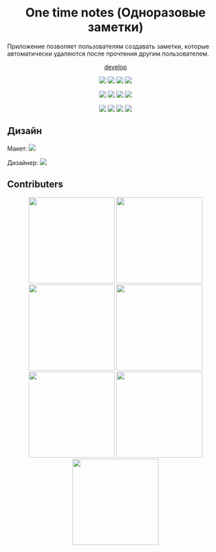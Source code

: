<h1 align="center"> One time notes (Одноразовые заметки)</h1>

Приложение позволяет пользователям создавать заметки, которые автоматически удаляются после прочтения другим пользователем.

<p align="center">
	<a href="https://dimonarhipon.github.io/one-time-notes/" target="_blank">develop</a>
</p>
<p align="center">
	<img src="https://img.shields.io/badge/react-18.2.0-blue.svg">
	<img src="https://img.shields.io/badge/typescript-5.0.2-blue.svg">
	<img src="https://img.shields.io/badge/reduxjs/toolkit-1.9.5-purple.svg">
	<img src="https://img.shields.io/badge/axios-1.5.0-blue.svg">
</p>
<p align="center">
	<img src="https://img.shields.io/badge/node-18.16.1-green.svg">
	<img src="https://img.shields.io/badge/vite-4.2.0-purple.svg">
	<img src="https://img.shields.io/badge/eslint-8.38.0-purple.svg">
	<img src="https://img.shields.io/badge/prettiert-3.0.0-purple.svg">
</p>

<p align="center">
	<img src="https://img.shields.io/github/stars/dimonarhipon/one-time-notes.svg?style=flat">
	<img src="https://img.shields.io/github/languages/top/dimonarhipon/one-time-notes.svg">
	<img src="https://img.shields.io/github/issues-pr/dimonarhipon/one-time-notes.svg">
	<img src="https://img.shields.io/github/issues-pr-closed/dimonarhipon/one-time-notes.svg">
</p>

## Дизайн
Макет:
<a href="https://www.figma.com/file/yXzQJJC26do7MViVjiQcUT/%D0%A1%D1%82%D0%B0%D1%80%D1%82%D0%B0%D0%BF-9.2-%D1%86%D0%B2%D0%B5%D1%82?type=design&node-id=1-51&mode=design&t=InG3b0K8s0FumHxV-0" target="_blank">
	<img src="https://img.shields.io/badge/Figma-F24E1E?style=for-the-badge&logo=figma&logoColor=white">
</a>

Дизайнер:
<a href="https://t.me/mjesecg" target="_blank">
	<img  src="https://img.shields.io/badge/Telegram-2CA5E0?style=for-the-badge&logo=telegram&logoColor=white">
</a>

## Contributers
<p align="center">
	<img width="200px" height="200px" src="https://avatars.githubusercontent.com/u/100697470?v=4" alt="">
	<img width="200px" height="200px" src="https://avatars.githubusercontent.com/u/88786299?v=4" alt="">
	<img width="200px" height="200px" src="https://avatars.githubusercontent.com/u/109140715?v=4" alt="">
	<img width="200px" height="200px" src="https://avatars.githubusercontent.com/u/105843969?v=4" alt="">
	<img width="200px" height="200px" src="https://avatars.githubusercontent.com/u/119132341?v=4" alt="">
	<img width="200px" height="200px" src="https://avatars.githubusercontent.com/u/137802520?v=4" alt="">
	<img width="200px" height="200px" src="https://avatars.githubusercontent.com/u/40203705?v=4" alt="">
</p>

